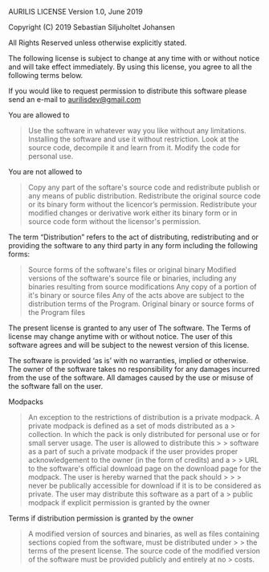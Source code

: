 AURILIS LICENSE
Version 1.0, June 2019

Copyright (C) 2019 Sebastian Siljuholtet Johansen

All Rights Reserved unless otherwise explicitly stated.

The following license is subject to change at any time with or without notice and will take effect immediately. By using this license, you agree to all the following terms below.

If you would like to request permission to distribute this software please send an e-mail to aurilisdev@gmail.com

You are allowed to 

> Use the software in whatever way you like without any limitations.
> Installing the software and use it without restriction.
> Look at the source code, decompile it and learn from it.
> Modify the code for personal use.

You are not allowed to

> Copy any part of the softare's source code and redistribute publish or any means of public distribution.
> Redistribute the original source code or its binary form without the licencor’s permission.
> Redistribute your modified changes or derivative work either its binary form or in source code form without the licensor's permission.

The term “Distribution” refers to the act of distributing, redistributing and or providing the software to any third party in any form including the following forms:

> Source forms of the software's files or original binary
> Modified versions of the software's source file or binaries, including any binaries resulting from source modifications
> Any copy of a portion of it's binary or source files
> Any of the acts above are subject to the distribution terms of the Program.
> Original binary or source forms of the Program files

The present license is granted to any user of The software. The Terms of license may change anytime with or without notice. The user of this software agrees and will be subject to the newest version of this license.

The software is provided ‘as is’ with no warranties, implied or otherwise. The owner of the software takes no responsibility for any damages incurred from the use of the software. All damages caused by the use or misuse of the software fall on the user.

Modpacks

> An exception to the restrictions of distribution is a private modpack. A private modpack is defined as a set of mods distributed as a > collection. In which the pack is only distributed for personal use or for small server usage. The user is allowed to distribute this > > software as a part of such a private modpack if the user provides proper acknowledgement to the owner (in the form of credits) and a > > URL to the software's official download page on the download page for the modpack. The user is hereby warned that the pack should > > > never be publically accessible for download if it is to be considered as private. The user may distribute this software as a part of a > public modpack if explicit permission is granted by the owner

Terms if distribution permission is granted by the owner

> A modified version of sources and binaries, as well as files containing sections copied from the software, must be distributed under > > the terms of the present license. The source code of the modified version of the software must be provided publicly and entirely at no > costs.
